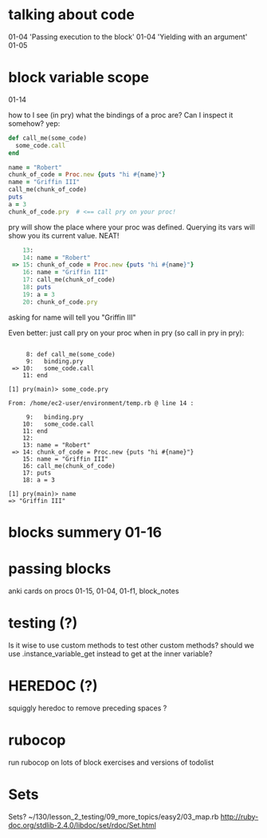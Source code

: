 # talking about code
01-04 'Passing execution to the block'
01-04 'Yielding with an argument'
01-05

# block variable scope
01-14

how to I see (in pry) what the bindings of a proc
are? Can I inspect it somehow? yep:
```ruby
def call_me(some_code)
  some_code.call
end

name = "Robert"
chunk_of_code = Proc.new {puts "hi #{name}"}
name = "Griffin III"
call_me(chunk_of_code)
puts
a = 3
chunk_of_code.pry  # <== call pry on your proc!
```
pry will show the place where your proc was
defined. Querying its vars will show you its current
value. NEAT!
```ruby
    13:
    14: name = "Robert"
 => 15: chunk_of_code = Proc.new {puts "hi #{name}"}
    16: name = "Griffin III"
    17: call_me(chunk_of_code)
    18: puts
    19: a = 3
    20: chunk_of_code.pry

```
asking for name will tell you "Griffin III"

Even better: just call pry on your proc when in pry
(so call in pry in pry):
```

     8: def call_me(some_code)
     9:   binding.pry
 => 10:   some_code.call
    11: end

[1] pry(main)> some_code.pry

From: /home/ec2-user/environment/temp.rb @ line 14 :

     9:   binding.pry
    10:   some_code.call
    11: end
    12:
    13: name = "Robert"
 => 14: chunk_of_code = Proc.new {puts "hi #{name}"}
    15: name = "Griffin III"
    16: call_me(chunk_of_code)
    17: puts
    18: a = 3

[1] pry(main)> name
=> "Griffin III"
```

# blocks summery 01-16

# passing blocks
anki cards on procs
01-15, 01-04, 01-f1, block_notes

# testing  (?)
Is it wise to use custom methods to test other custom methods?
should we use .instance_variable_get instead to get at the inner
variable?

# HEREDOC (?)
squiggly heredoc to remove preceding spaces ?

# rubocop
run rubocop on lots of block exercises and versions of
todolist

# Sets
Sets? ~/130/lesson_2_testing/09_more_topics/easy2/03_map.rb
http://ruby-doc.org/stdlib-2.4.0/libdoc/set/rdoc/Set.html
